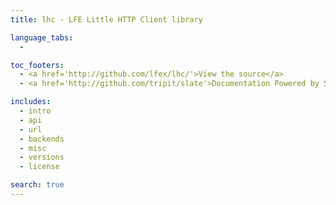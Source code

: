 ```yaml
---
title: lhc - LFE Little HTTP Client library

language_tabs:
  -

toc_footers:
  - <a href='http://github.com/lfex/lhc/'>View the source</a>
  - <a href='http://github.com/tripit/slate'>Documentation Powered by Slate</a>

includes:
  - intro
  - api
  - url
  - backends
  - misc
  - versions
  - license

search: true
---
```

